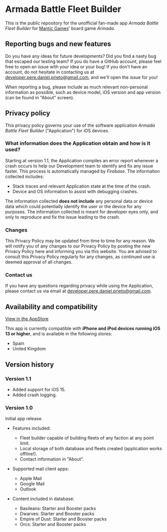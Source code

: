 # Armada Battle Fleet Builder

This is the public repository for the unofficial fan-made app _Armada Battle Fleet Builder_ for [Mantic Games](https://www.manticgames.com)' board game _Armada_.

## Reporting bugs and new features

Do you have any ideas for future developments? Did you find a nasty bug that escaped our testing team? If you do have a GitHub account, please feel free to open an issue with your idea or your bug! If you don't have an account, do not hesitate in contacting us at [developer.pere.daniel.prieto@gmail.com](mailto:developer.pere.daniel.prieto@gmail.com), and we'll open the issue for you!

When reporting a bug, please include as much relevant non-personal information as possible, such as device model, iOS version and app version (can be found in "About" screen).

## Privacy policy

This privacy policy governs your use of the software application _Armada Battle Fleet Builder_ ("Application") for iOS devices.

### What information does the Application obtain and how is it used?

Starting at version 1.1, the Application compiles an error report whenever a crash occurs to help our Development team to identify and fix any issue faster. This process is automatically managed by _Firebase_. The information collected includes:
* Stack traces and relevant Application state at the time of the crash.
* Device and OS information to assist with debugging crashes.

The information collected **does not include** any personal data or device data which could potentially identify the user or the device for any purposes. The information collected is meant for developer eyes only, and only to reproduce and fix the issue leading to the crash.

### Changes

This Privacy Policy may be updated from time to time for any reason. We will notify you of any changes to our Privacy Policy by posting the new Privacy Policy here and informing you via this website. You are advised to consult this Privacy Policy regularly for any changes, as continued use is deemed approval of all changes.

### Contact us

If you have any questions regarding privacy while using the Application, please contact us via email at [developer.pere.daniel.prieto@gmail.com](mailto:developer.pere.daniel.prieto@gmail.com).

## Availability and compatibility

[View in the AppStore](https://apps.apple.com/app/armada-battle-fleet-builder/id1575403964)

This app is currently compatible with **iPhone and iPod devices running iOS 13 or higher**, and is available in the following stores:
* Spain
* United Kingdom

## Version history

### Version 1.1

* Added support for iOS 15.
* Added crash logging.

### Version 1.0

Initial app release.

* Features included:
	- Fleet builder capable of building fleets of any faction at any point limit.
	- Local storage of both database and fleets created (application works offline!).
	- Contact information in "About".

* Supported mail client apps:
	- Apple Mail
	- Google Mail
	- Outlook

* Content included in database:
	- Basileans: Starter and Booster packs
	- Dwarves: Starter and Booster packs
	- Empire of Dust: Starter and Booster packs
	- Orcs: Starter and Booster packs
